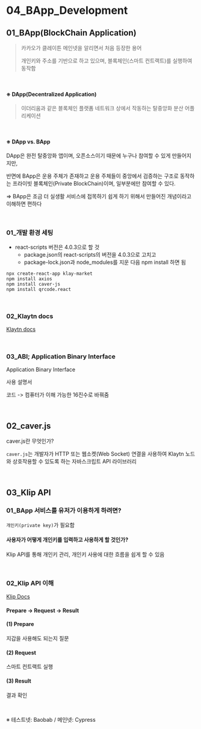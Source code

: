 # 04_BApp_Development

## 01_BApp(BlockChain Application)

>카카오가 클레이튼 메인넷을 알리면서 처음 등장한 용어
>
>개인키와 주소를 기반으로 하고 있으며, 블록체인(스마트 컨트랙트)를 실행하여 동작함

<br>

#### ※ DApp(Decentralized Application)

>  이더리움과 같은 블록체인 플랫폼 네트워크 상에서 작동하는 탈중앙화 분산 어플리케이션

<br>

#### ※ DApp vs. BApp

DApp은 완전 탈중앙화 앱이며, 오픈소스이기 때문에 누구나 참여할 수 있게 만들어지지만,

반면에 BApp은 운용 주체가 존재하고 운용 주체들이 중앙에서 검증하는 구조로 동작하는 프라이빗 블록체인(Private BlockChain)이며, 일부분에만 참여할 수 있다.

=> BApp은 조금 더 실생활 서비스에 접목하기 쉽게 하기 위해서 만들어진 개념이라고 이해하면 편하다

<br>

### 01_개발 환경 세팅

- react-scripts 버전은 4.0.3으로 할 것
  - package.json의 react-scripts의 버전을 4.0.3으로 고치고
  - package-lock.json과 node_modules를 지운 다음 npm install 하면 됨

```
npx create-react-app klay-market
npm install axios
npm install caver-js
npm install qrcode.react
```

<br>

### 02_Klaytn docs

[Klaytn docs](https://ko.docs.klaytn.foundation/)

<br>

### 03_ABI; Application Binary Interface

Application Binary Interface

사용 설명서

코드 -> 컴퓨터가 이해 가능한 16진수로 바꿔줌

<br>

## 02_caver.js

caver.js란 무엇인가?

`caver.js`는 개발자가 HTTP 또는 웹소켓(Web Socket) 연결을 사용하여 Klaytn 노드와 상호작용할 수 있도록 하는 자바스크립트 API 라이브러리

<br>

## 03_Klip API

### 01_BApp 서비스를 유저가 이용하게 하려면?

`개인키(private key)`가 필요함

#### 사용자가 어떻게 개인키를 입력하고 사용하게 할 것인가?

Klip API를 통해 개인키 관리, 개인키 사용에 대한 흐름을 쉽게 할 수 있음

<br>

### 02_Klip API 이해

[Klip Docs](https://docs.klipwallet.com/)

#### Prepare → Request → Result

#### (1) Prepare

지갑을 사용해도 되는지 질문

#### (2) Request

스마트 컨트랙트 실행

#### (3) Result

결과 확인

<br>

※ 테스트넷: Baobab / 메인넷: Cypress
